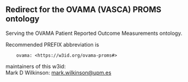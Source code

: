 ## Redirect for the OVAMA (VASCA) PROMS ontology

Serving the OVAMA Patient Reported Outcome Measurements ontology.  

Recommended PREFIX abbreviation is 

        ovama: <https://w3id.org/ovama-proms#>

maintainers of this w3id:  
     Mark D Wilkinson:  mark.wilkinson@upm.es
